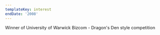 ```yaml
---
templateKey: interest
endDate: '2008'
---
```


Winner of University of Warwick Bizcom - Dragon's Den style competition
